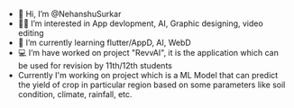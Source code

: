 - 👋 Hi, I’m @NehanshuSurkar
- 👨‍💻 I’m interested in App devlopment, AI, Graphic designing, video editing
- 🌱 I’m currently learning flutter/AppD, AI, WebD
- 💻 I’m have worked on project "RevvAI", it is the application which can be used for revision by 11th/12th students
- Currently I'm working on project which is a ML Model that can predict the yield of crop in particular region based on some parameters like soil condition, climate, rainfall, etc.  

<!---
NehanshuSurkar/NehanshuSurkar is a ✨ special ✨ repository because its `README.md` (this file) appears on your GitHub profile.
You can click the Preview link to take a look at your changes.
--->
